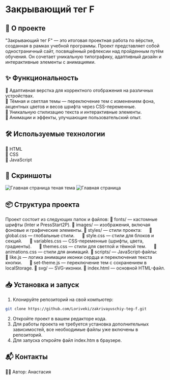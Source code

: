 # Закрывающий тег F

## 🚀 О проекте

"Закрывающий тег F" — это итоговая проектная работа по вёрстке, созданная в рамках учебной программы. Проект представляет собой одностраничный сайт, посвящённый рефлексии над пройденным путём обучения. Он сочетает уникальную типографику, адаптивный дизайн и интерактивные элементы с анимациями.

## ✨ Функциональность

🔹 Адаптивная верстка для корректного отображения на различных устройствах.  
🔹 Тёмная и светлая темы — переключение тем с изменением фона, акцентных цветов и весов шрифта через CSS-переменные.  
🔹 Уникальную стилизацию текста и интерактивные элементы.  
🔹 Анимации и эффекты, улучшающие пользовательский опыт.

## 🛠 Используемые технологии

🔹 HTML  
🔹 CSS   
🔹 JavaScript

## 📸 Скриншоты
![Главная страница теная тема](<img width="1322" height="9077" alt="темная тема" src="https://github.com/user-attachments/assets/bf3926d9-f521-4cd0-bd1f-a351f1e543c5" />
)
![Главная страница](<img width="1322" height="9077" alt="светлая тема" src="https://github.com/user-attachments/assets/8d563f20-926b-47d4-88f5-cba82084a963" />
)

## 📦 Структура проекта

Проект состоит из следующих папок и файлов:
🔹 fonts/ — кастомные шрифты (Inter и PressStart2P).
🔹 images/ — изображения, включая фоновые и графические элементы.
🔹 styles/ — стили проекта:
&nbsp;&nbsp;&nbsp;&nbsp; 🔹 global.css — глобальные стили.
&nbsp;&nbsp;&nbsp;&nbsp; 🔹 style.css — стили для блоков и секций.
&nbsp;&nbsp;&nbsp;&nbsp; 🔹 variables.css — CSS-переменные (шрифты, цвета, градиенты).
&nbsp;&nbsp;&nbsp;&nbsp; 🔹 themes.css — стили для светлой и тёмной тем.
&nbsp;&nbsp;&nbsp;&nbsp; 🔹 animations.css — стили для анимаций.
🔹 scripts/ — JavaScript-файлы:
&nbsp;&nbsp;&nbsp;&nbsp; 🔹 like.js —  логика анимации иконки сердца и переключения текста кнопки.
&nbsp;&nbsp;&nbsp;&nbsp; 🔹 set-theme.js — переключение тем с сохранением в localStorage.
🔹 svg/ — SVG-иконки.
🔹 index.html — основной HTML-файл.

## 📥 Установка и запуск

1. Клонируйте репозиторий на свой компьютер:

```bash
git clone https://github.com/Loriveki/zakrivayuschiy-teg-f.git
```
2. Откройте проект в вашем редакторе кода.
3. Для работы проекта не требуется установка дополнительных зависимостей, все необходимые файлы уже включены в репозиторий.
4. Для запуска откройте файл index.htm в браузере.

## 📬 Контакты

👩‍💻 Автор: Анастасия

